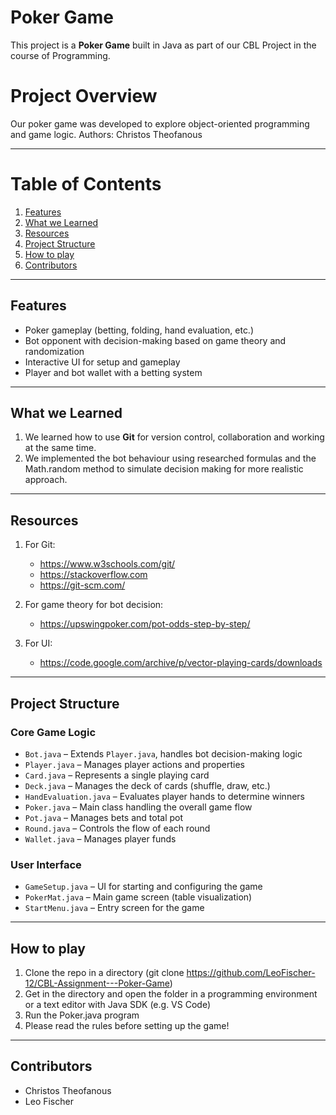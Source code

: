 # Poker Game
This project is a **Poker Game** built in Java as part of our CBL Project in the course of Programming.

# Project Overview
Our poker game was developed to explore object-oriented programming and game logic.
Authors: Christos Theofanous

---

# Table of Contents
1. [Features](#features)
2. [What we Learned](#what-we-learned)
3. [Resources](#resources)
4. [Project Structure](#project-structure)
6. [How to play](#how-to-play)
7. [Contributors](#contributors)

---

## Features
- Poker gameplay (betting, folding, hand evaluation, etc.)
- Bot opponent with decision-making based on game theory and randomization
- Interactive UI for setup and gameplay
- Player and bot wallet with a betting system

---

## What we Learned
1. We learned how to use **Git** for version control, collaboration and working at the same time.
2. We implemented the bot behaviour using researched formulas and the Math.random method to simulate decision making for more realistic approach.

---

## Resources
1. For Git:
   - https://www.w3schools.com/git/
   - https://stackoverflow.com
   - https://git-scm.com/

2. For game theory for bot decision:
   - https://upswingpoker.com/pot-odds-step-by-step/

3. For UI:
   - https://code.google.com/archive/p/vector-playing-cards/downloads
  
---

## Project Structure

### Core Game Logic
- `Bot.java` – Extends `Player.java`, handles bot decision-making logic  
- `Player.java` – Manages player actions and properties  
- `Card.java` – Represents a single playing card  
- `Deck.java` – Manages the deck of cards (shuffle, draw, etc.)  
- `HandEvaluation.java` – Evaluates player hands to determine winners  
- `Poker.java` – Main class handling the overall game flow  
- `Pot.java` – Manages bets and total pot  
- `Round.java` – Controls the flow of each round  
- `Wallet.java` – Manages player funds  

### User Interface
- `GameSetup.java` – UI for starting and configuring the game  
- `PokerMat.java` – Main game screen (table visualization)  
- `StartMenu.java` – Entry screen for the game

---

## How to play
1. Clone the repo in a directory (git clone https://github.com/LeoFischer-12/CBL-Assignment---Poker-Game)
2. Get in the directory and open the folder in a programming environment or a text editor with Java SDK (e.g. VS Code)
3. Run the Poker.java program
4. Please read the rules before setting up the game!

---

## Contributors
- Christos Theofanous
- Leo Fischer
